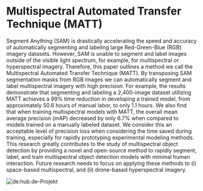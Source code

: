 # Multispectral Automated Transfer Technique (MATT)

Segment Anything (SAM) is drastically accelerating the speed and accuracy of automatically segmenting and labeling large Red-Green-Blue (RGB) imagery datasets. However, SAM is unable to segment and label images outside of the visible light spectrum, for example, for multispectral or hyperspectral imagery. Therefore, this paper outlines a method we call the Multispectral Automated Transfer Technique (MATT). By transposing SAM segmentation masks from RGB images we can automatically segment and label multispectral imagery with high precision. For example, the results demonstrate that segmenting and labeling a 2,400-image dataset utilizing MATT achieves a 99% time reduction in developing a trained model, from approximately 50.6 hours of manual labor, to only 1.1 hours. We also find that when training multispectral models with MATT, the overall mean average precision (mAP) decreased by only 6.7% when compared to models trained on a manually labeled dataset. We consider this an acceptable level of precision loss when considering the time saved during training, especially for rapidly prototyping experimental modeling methods. This research greatly contributes to the study of multispectral object detection by providing a novel and open-source method to rapidly segment, label, and train multispectral object detection models with minimal human interaction. Future research needs to focus on applying these methods to (i) space-based multispectral, and (ii) drone-based hyperspectral imagery. 

![de:hub.de-Projekt](matt.png)
